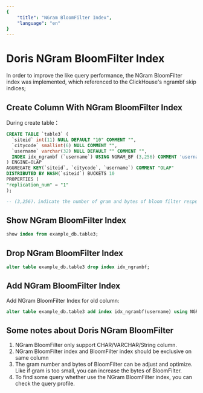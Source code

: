 ```yaml
---
{
    "title": "NGram BloomFilter Index",
    "language": "en"
}
---
```


<!--
Licensed to the Apache Software Foundation (ASF) under one
or more contributor license agreements.  See the NOTICE file
distributed with this work for additional information
regarding copyright ownership.  The ASF licenses this file
to you under the Apache License, Version 2.0 (the
"License"); you may not use this file except in compliance
with the License.  You may obtain a copy of the License at

  http://www.apache.org/licenses/LICENSE-2.0

Unless required by applicable law or agreed to in writing,
software distributed under the License is distributed on an
"AS IS" BASIS, WITHOUT WARRANTIES OR CONDITIONS OF ANY
KIND, either express or implied.  See the License for the
specific language governing permissions and limitations
under the License.
-->

# Doris NGram BloomFilter Index

In order to improve the like query performance, the NGram BloomFilter index was implemented, which referenced to the ClickHouse's ngrambf skip indices;

## Create Column With NGram BloomFilter Index

During create table：

```sql
CREATE TABLE `table3` (
  `siteid` int(11) NULL DEFAULT "10" COMMENT "",
  `citycode` smallint(6) NULL COMMENT "",
  `username` varchar(32) NULL DEFAULT "" COMMENT "",
  INDEX idx_ngrambf (`username`) USING NGRAM_BF (3,256) COMMENT 'username ngram_bf index'
) ENGINE=OLAP
AGGREGATE KEY(`siteid`, `citycode`, `username`) COMMENT "OLAP"
DISTRIBUTED BY HASH(`siteid`) BUCKETS 10
PROPERTIES (
"replication_num" = "1"
);

-- (3,256)，indicate the number of gram and bytes of bloom filter respectively.
```

## Show NGram BloomFilter Index

```sql
show index from example_db.table3;
```

## Drop NGram BloomFilter Index


```sql
alter table example_db.table3 drop index idx_ngrambf;
```

## Add NGram BloomFilter Index

Add NGram BloomFilter Index for old column:

```sql
alter table example_db.table3 add index idx_ngrambf(username) using NGRAM_BF(3, 256) comment 'username ngram_bf index' 
```

## **Some notes about Doris NGram BloomFilter**

1. NGram BloomFilter only support CHAR/VARCHAR/String column.
2. NGram BloomFilter index and BloomFilter index should be exclusive on same column
3. The gram number and bytes of BloomFilter can be adjust and optimize. Like if gram is too small, you can increase the bytes of BloomFilter.
4. To find some query whether use the NGram BloomFilter index, you can check the query profile.

